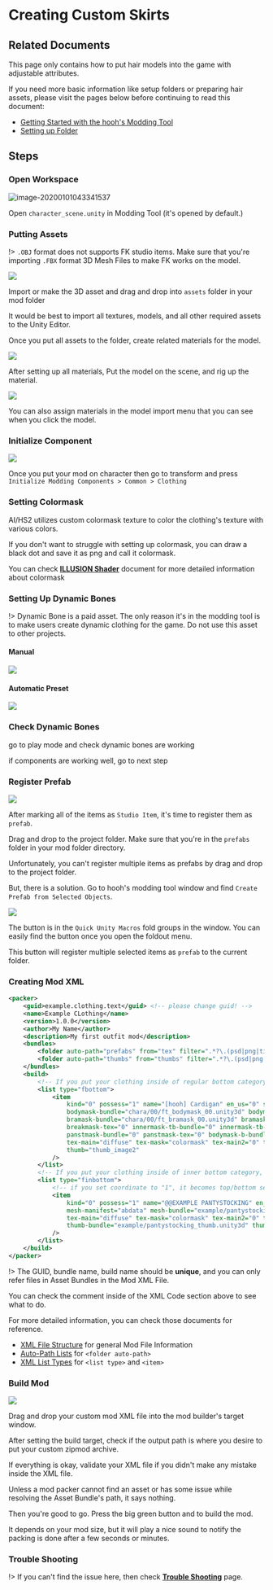 # Creating Custom Skirts

## Related Documents

This page only contains how to put hair models into the game with adjustable attributes.

If you need more basic information like setup folders or preparing hair assets, please visit the pages below before continuing to read this document:

-   [Getting Started with the hooh's Modding Tool](getting_started.md)
-   [Setting up Folder](tutorials/gearing-up.md)

## Steps

### Open Workspace

![image-20200101043341537](images/image-20200101043341537.png)

Open `character_scene.unity` in Modding Tool (it's opened by default.)

### Putting Assets

!> `.OBJ` format does not supports FK studio items. Make sure that you're importing `.FBX` format 3D Mesh Files to make FK works on the model.

![](imgs/std_00.png)

Import or make the 3D asset and drag and drop into `assets` folder in your mod folder

It would be best to import all textures, models, and all other required assets to the Unity Editor.

Once you put all assets to the folder, create related materials for the model.

![](imgs/std_01.png)

After setting up all materials, Put the model on the scene, and rig up the material.

![](imgs/std_06.png)

You can also assign materials in the model import menu that you can see when you click the model.

### Initialize Component

![](imgs/chara_00.png)

Once you put your mod on character then go to transform and press `Initialize Modding Components > Common > Clothing`

### Setting Colormask

AI/HS2 utilizes custom colormask texture to color the clothing's texture with various colors.

If you don't want to struggle with setting up colormask, you can draw a black dot and save it as png and call it colormask.

You can check [**ILLUSION Shader**](technical/illusion-shader.md?id=texturepattern-rendering-clothing) document for more detailed information about colormask

### Setting Up Dynamic Bones

!> Dynamic Bone is a paid asset. The only reason it's in the modding tool is to make users create dynamic clothing for the game. Do not use this asset to other projects.

#### Manual

![](imgs/bone_00.png)

#### Automatic Preset

![](imgs/pset_00.png)

### Check Dynamic Bones

go to play mode and check dynamic bones are working

if components are working well, go to next step

### Register Prefab

![](imgs/std_03.png)

After marking all of the items as `Studio Item`, it's time to register them as `prefab`.

Drag and drop to the project folder. Make sure that you're in the `prefabs` folder in your mod folder directory.

Unfortunately, you can't register multiple items as prefabs by drag and drop to the project folder.

But, there is a solution. Go to hooh's modding tool window and find `Create Prefab from Selected Objects`.

![](imgs/std_07.png)

The button is in the `Quick Unity Macros` fold groups in the window. You can easily find the button once you open the foldout menu.

This button will register multiple selected items as `prefab` to the current folder.

### Creating Mod XML

```xml
<packer>
    <guid>example.clothing.text</guid> <!-- please change guid! -->
    <name>Example CLothing</name>
    <version>1.0.0</version>
    <author>My Name</author>
    <description>My first outfit mod</description>
    <bundles>
        <folder auto-path="prefabs" from="tex" filter=".*?\.(psd|png|tif|prefab)"/>
        <folder auto-path="thumbs" from="thumbs" filter=".*?\.(psd|png|tif)"/>
    </bundles>
    <build>
        <!-- If you put your clothing inside of regular bottom category, use example below-->
        <list type="fbottom">
            <item
				kind="0" possess="1" name="[hooh] Cardigan" en_us="0" state="0" coordinate="0" mesh-a="cardigan" no-bra="0"
				bodymask-bundle="chara/00/ft_bodymask_00.unity3d" bodymask-tex="cf_bodymask_cutej"
				bramask-bundle="chara/00/ft_bramask_00.unity3d" bramask-tex="cf_bramask_01"
				breakmask-tex="0" innermask-tb-bundle="0" innermask-tb-tex="0" innermask-b-bundle="0" innermask-b-tex="0"
				panstmask-bundle="0" panstmask-tex="0" bodymask-b-bundle="0" bodymask-b-tex="0"
				tex-main="diffuse" tex-mask="colormask" tex-main2="0" tex-mask2="0" tex-main3="0" tex-mask3="0" hide-bottom="0"
				thumb="thumb_image2"
            />
        </list>
        <!-- If you put your clothing inside of inner bottom category, use example below-->
		<list type="finbottom">
            <!-- if you set coordinate to "1", it becomes top/bottom set. -->
			<item
    			kind="0" possess="1" name="@@EXAMPLE PANTYSTOCKING" en_us="0"
				mesh-manifest="abdata" mesh-bundle="example/pantystocking.unity3d" mesh-a="clothmesh" state="1"
            	tex-main="diffuse" tex-mask="colormask" tex-main2="0" tex-mask2="0" hide-bottom="0"
				thumb-bundle="example/pantystocking_thumb.unity3d" thumb="thumb_image"
			/>
		</list>
    </build>
</packer>
```

!> The GUID, bundle name, build name should be **unique**, and you can only refer files in Asset Bundles in the Mod XML File.

You can check the comment inside of the XML Code section above to see what to do.

For more detailed information, you can check those documents for reference.

-   [XML File Structure](technical/xml-file.md) for general Mod File Information
-   [Auto-Path Lists](technical/autopath-list.md) for `<folder auto-path>`
-   [XML List Types](technical/category-list.md) for `<list type>` and `<item>`

### Build Mod

![](imgs/mod_00.png)

Drag and drop your custom mod XML file into the mod builder's target window.

After setting the build target, check if the output path is where you desire to put your custom zipmod archive.

If everything is okay, validate your XML file if you didn't make any mistake inside the XML file.

Unless a mod packer cannot find an asset or has some issue while resolving the Asset Bundle's path, it says nothing.

Then you're good to go. Press the big green button and to build the mod.

It depends on your mod size, but it will play a nice sound to notify the packing is done after a few seconds or minutes.

### Trouble Shooting

!> If you can't find the issue here, then check [**Trouble Shooting**](tutorials/trouble-shooting.md) page.
